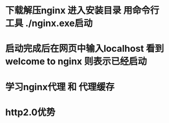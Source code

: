 # 下载解压nginx 进入安装目录 用命令行工具 ./nginx.exe启动
# 启动完成后在网页中输入localhost 看到welcome to nginx 则表示已经启动
# 学习nginx代理  和 代理缓存

# http2.0优势